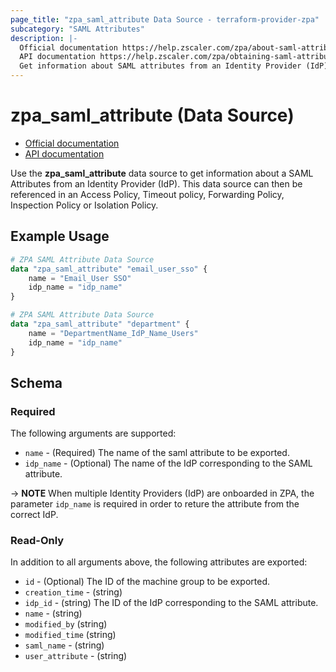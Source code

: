 ```yaml
---
page_title: "zpa_saml_attribute Data Source - terraform-provider-zpa"
subcategory: "SAML Attributes"
description: |-
  Official documentation https://help.zscaler.com/zpa/about-saml-attributes
  API documentation https://help.zscaler.com/zpa/obtaining-saml-attribute-details-using-api
  Get information about SAML attributes from an Identity Provider (IdP) in the Zscaler Private Access cloud.
---
```


# zpa_saml_attribute (Data Source)

* [Official documentation](https://help.zscaler.com/zpa/about-saml-attributes)
* [API documentation](https://help.zscaler.com/zpa/obtaining-saml-attribute-details-using-api)

Use the **zpa_saml_attribute** data source to get information about a SAML Attributes from an Identity Provider (IdP). This data source can then be referenced in an Access Policy, Timeout policy, Forwarding Policy, Inspection Policy or Isolation Policy.

## Example Usage

```terraform
# ZPA SAML Attribute Data Source
data "zpa_saml_attribute" "email_user_sso" {
    name = "Email_User SSO"
    idp_name = "idp_name"
}
```

```terraform
# ZPA SAML Attribute Data Source
data "zpa_saml_attribute" "department" {
    name = "DepartmentName_IdP_Name_Users"
    idp_name = "idp_name"
}
```

## Schema

### Required

The following arguments are supported:

* `name` - (Required) The name of the saml attribute to be exported.
* `idp_name` - (Optional) The name of the IdP corresponding to the SAML attribute.

-> **NOTE** When multiple Identity Providers (IdP) are onboarded in ZPA, the parameter ``idp_name`` is required in order to reture the attribute from the correct IdP.

### Read-Only

In addition to all arguments above, the following attributes are exported:

* `id` - (Optional) The ID of the machine group to be exported.
* `creation_time` - (string)
* `idp_id` - (string) The ID of the IdP corresponding to the SAML attribute.
* `name` - (string)
* `modified_by` (string)
* `modified_time` (string)
* `saml_name` - (string)
* `user_attribute` - (string)
